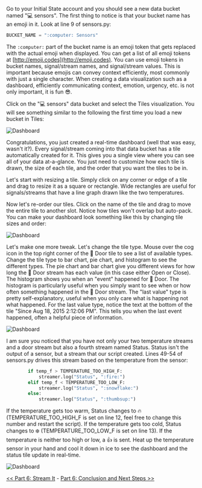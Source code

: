 Go to your Initial State account and you should see a new data bucket named "💻 sensors". The first thing to notice is that your bucket name has an emoji in it. Look at line 9 of sensors.py:

```python
BUCKET_NAME = ":computer: Sensors"
```

The ```:computer:``` part of the bucket name is an emoji token that gets replaced with the actual emoji when displayed. You can get a list of all emoji tokens at [http://emoji.codes](http://emoji.codes). You can use emoji tokens in bucket names, signal/stream names, and signal/stream values. This is important because emojis can convey context efficiently, most commonly with just a single character. When creating a data visualization such as a dashboard, efficiently communicating context, emotion, urgency, etc. is not only important, it is fun 😎.  

Click on the "💻 sensors" data bucket and select the Tiles visualization. You will see something similar to the following the first time you load a new bucket in Tiles:

![Dashboard](https://github.com/InitialState/piot-101/wiki/img/dashboard3.jpg)

Congratulations, you just created a real-time dashboard (well that was easy, wasn't it?). Every signal/stream coming into that data bucket has a tile automatically created for it. This gives you a single view where you can see all of your data at-a-glance. You just need to customize how each tile is drawn, the size of each tile, and the order that you want the tiles to be in.

Let's start with resizing a tile. Simply click on any corner or edge of a tile and drag to resize it as a square or rectangle. Wide rectangles are useful for signals/streams that have a line graph drawn like the two temperatures.

Now let's re-order our tiles. Click on the name of the tile and drag to move the entire tile to another slot. Notice how tiles won't overlap but auto-pack. You can make your dashboard look something like this by changing tile sizes and order:

![Dashboard](https://github.com/InitialState/piot-101/wiki/img/dashboard4.jpg)

Let's make one more tweak. Let's change the tile type. Mouse over the cog icon in the top right corner of the 🚪 Door tile to see a list of available types. Change the tile type to bar chart, pie chart, and histogram to see the different types. The pie chart and bar chart give you different views for how long the 🚪 Door stream has each value (in this case either Open or Close). The histogram shows you when an "event" happened for 🚪 Door. The histogram is particularly useful when you simply want to see when or how often something happened in the 🚪 Door stream. The "last value" type is pretty self-explanatory, useful when you only care what is happening not what happened. For the last value type, notice the text at the bottom of the tile "Since Aug 18, 2015 2:12:06 PM". This tells you when the last event happened, often a helpful piece of information.

![Dashboard](https://github.com/InitialState/piot-101/wiki/img/dashboard5.jpg)

I am sure you noticed that you have not only your two temperature streams and a door stream but also a fourth stream named Status. Status isn't the output of a sensor, but a stream that our script created. Lines 49-54 of sensors.py drives this stream based on the temperature from the sensor:

```python
        if temp_f > TEMPERATURE_TOO_HIGH_F:
            streamer.log("Status", ":fire:")
        elif temp_f < TEMPERATURE_TOO_LOW_F:
            streamer.log("Status", ":snowflake:")
        else:
            streamer.log("Status", ":thumbsup:")
```

If the temperature gets too warm, Status changes to :fire: (TEMPERATURE_TOO_HIGH_F is set on line 12, feel free to change this number and restart the script). If the temperature gets too cold, Status changes to :snowflake: (TEMPERATURE_TOO_LOW_F is set on line 13). If the temperature is neither too high or low, a :thumbsup: is sent. Heat up the temperature sensor in your hand and cool it down in ice to see the dashboard and the status tile update in real-time.

![Dashboard](https://github.com/InitialState/piot-101/wiki/img/dasboard6.jpg)

[<< Part 6: Stream It](Part-6.-Stream-It) - [Part 6: Conclusion and Next Steps >>](Part-6.-Conclusion-And-Next-Steps)